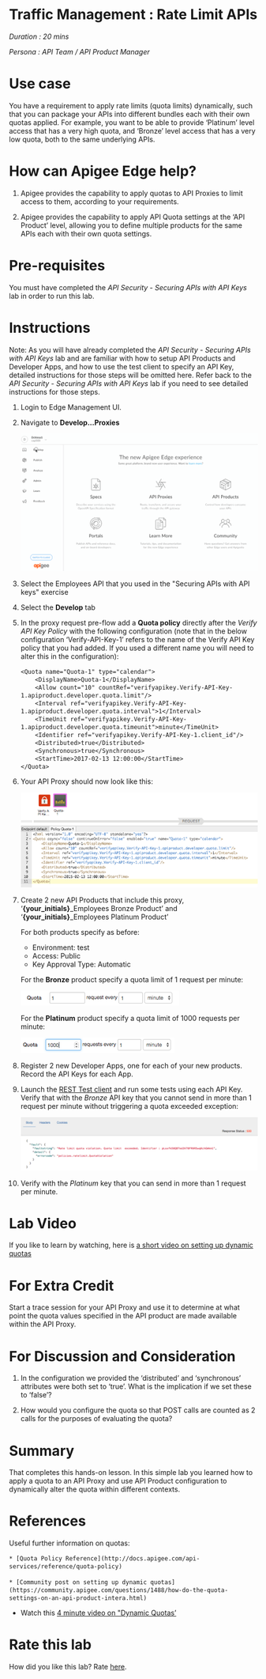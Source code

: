 # Traffic Management : Rate Limit APIs

*Duration : 20 mins*

*Persona : API Team / API Product Manager*

# Use case

You have a requirement to apply rate limits (quota limits) dynamically, such that you can package your APIs into different bundles each with their own quotas applied. For example, you want to be able to provide ‘Platinum’ level access that has a very high quota, and ‘Bronze’ level access that has a very low quota, both to the same underlying APIs.

# How can Apigee Edge help?

1. Apigee provides the capability to apply quotas to API Proxies to limit access to them, according to your requirements.

2. Apigee provides the capability to apply API Quota settings at the ‘API Product’ level, allowing you to define multiple products for the same APIs each with their own quota settings.

# Pre-requisites

You must have completed the *API Security - Securing APIs with API Keys* lab in order to run this lab. 

# Instructions

Note: As you will have already completed the *API Security - Securing APIs with API Keys* lab and are familiar with how to setup API Products and Developer Apps, and how to use the test client to specify an API Key, detailed instructions for those steps will be omitted here. Refer back to the *API Security - Securing APIs with API Keys* lab if you need to see detailed instructions for those steps.

1. Login to Edge Management UI.

2. Navigate to **Develop...Proxies**

   ![image alt text](./media/Develop-Proxies.gif)

2. Select the Employees API that you used in the "Securing APIs with API keys" exercise

3. Select the **Develop** tab


4. In the proxy request pre-flow add a **Quota policy** directly after
   the *Verify API Key Policy* with the following configuration (note
   that in the below configuration ‘Verify-API-Key-1’ refers to the name
   of the Verify API Key policy that you had added. If you used a
   different name you will need to alter this in the configuration):

   ```
   <Quota name="Quota-1" type="calendar">
       <DisplayName>Quota-1</DisplayName>
       <Allow count="10" countRef="verifyapikey.Verify-API-Key-1.apiproduct.developer.quota.limit"/>
       <Interval ref="verifyapikey.Verify-API-Key-1.apiproduct.developer.quota.interval">1</Interval>
       <TimeUnit ref="verifyapikey.Verify-API-Key-1.apiproduct.developer.quota.timeunit">minute</TimeUnit>
       <Identifier ref="verifyapikey.Verify-API-Key-1.client_id"/>
       <Distributed>true</Distributed>
       <Synchronous>true</Synchronous>
       <StartTime>2017-02-13 12:00:00</StartTime>
   </Quota>
   ```

5. Your API Proxy should now look like this:

   ![image alt text](./media/image_0.png)

6. Create 2 new API Products that include this proxy,
   ‘**{your_initials}**_Employees Bronze Product’ and
   ‘**{your_initials}**_Employees Platinum Product’

   For both products specify as before:

     * Environment: test
     * Access: Public
     * Key Approval Type: Automatic

   For the **Bronze** product specify a quota limit of 1 request per minute:

   ![image alt text](./media/image_1.png)

   For the **Platinum** product specify a quota limit of 1000 requests per minute:

   ![image alt text](./media/image_2.png)  

7. Register 2 new Developer Apps, one for each of your new
   products. Record the API Keys for each App.

8. Launch the [REST Test
   client](https://apigee-rest-client.appspot.com/) and run some tests
   using each API Key. Verify that with the *Bronze* API key that you
   cannot send in more than 1 request per minute without triggering a
   quota exceeded exception:

   ![image alt text](./media/image_3.png)

9. Verify with the *Platinum* key that you can send in more than 1 request per minute.   



# Lab Video

If you like to learn by watching, here is [a short video on setting up dynamic quotas](https://www.youtube.com/watch?v=f9jg1fJJTRE) 

# For Extra Credit

Start a trace session for your API Proxy and use it to determine at what point the quota values specified in the API product are made available within the API Proxy.

# For Discussion and Consideration

1. In the configuration we provided the ‘distributed’ and ‘synchronous’ attributes were both set to ‘true’. What is the implication if we set these to ‘false’?

2. How would you configure the quota so that POST calls are counted as 2 calls for the purposes of evaluating the quota?


# Summary

That completes this hands-on lesson. In this simple lab you learned how to apply a quota to an API Proxy and use API Product configuration to dynamically alter the quota within different contexts.

# References

Useful further information on quotas:

    * [Quota Policy Reference](http://docs.apigee.com/api-services/reference/quota-policy) 

    * [Community post on setting up dynamic quotas](https://community.apigee.com/questions/1488/how-do-the-quota-settings-on-an-api-product-intera.html) 

* Watch this [4 minute video on "Dynamic Quotas’](https://youtu.be/z8Rj_VzSbh4) 

# Rate this lab

How did you like this lab? Rate [here](https://goo.gl/forms/BJGUY07XCGboHxrw2).

